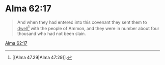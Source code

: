 # Alma 62:17

> And when they had entered into this covenant they sent them to <u>dwell</u>[^a] with the people of Ammon, and they were in number about four thousand who had not been slain.

[Alma 62:17](https://www.churchofjesuschrist.org/study/scriptures/bofm/alma/62?lang=eng&id=p17#p17)


[^a]: [[Alma 47.29|Alma 47:29]].  
